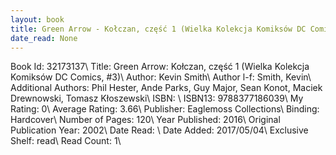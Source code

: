 ```yaml
---
layout: book
title: Green Arrow - Kołczan, część 1 (Wielka Kolekcja Komiksów DC Comics,  no. 3)
date_read: None
---
```


Book Id: 32173137\ 
Title: Green Arrow: Kołczan, część 1 (Wielka Kolekcja Komiksów DC Comics, #3)\ 
Author: Kevin Smith\ 
Author l-f: Smith, Kevin\ 
Additional Authors: Phil Hester, Ande Parks, Guy Major, Sean Konot, Maciek Drewnowski, Tomasz Kłoszewski\ 
ISBN: \ 
ISBN13: 9788377186039\ 
My Rating: 0\ 
Average Rating: 3.66\ 
Publisher: Eaglemoss Collections\ 
Binding: Hardcover\ 
Number of Pages: 120\ 
Year Published: 2016\ 
Original Publication Year: 2002\ 
Date Read: \ 
Date Added: 2017/05/04\ 
Exclusive Shelf: read\ 
Read Count: 1\ 

